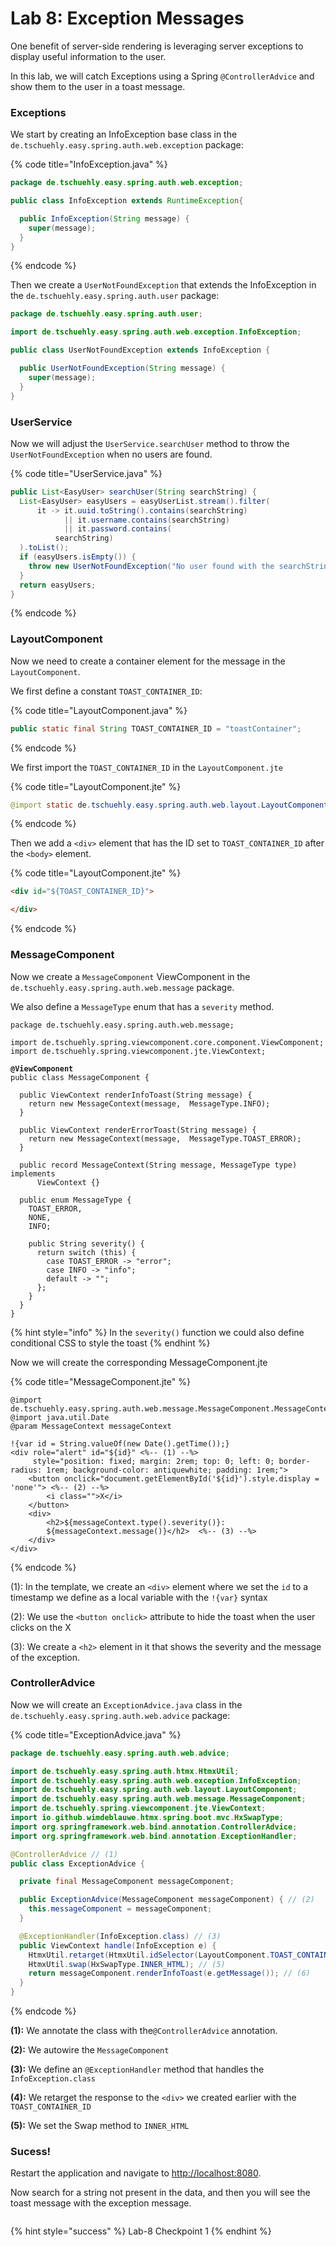 # Lab 8: Exception Messages

One benefit of server-side rendering is leveraging server exceptions to display useful information to the user.&#x20;

In this lab, we will catch Exceptions using a Spring `@ControllerAdvice` and show them to the user in a toast message.

### Exceptions

We start by creating an InfoException base class in the `de.tschuehly.easy.spring.auth.web.exception` package:

{% code title="InfoException.java" %}
```java
package de.tschuehly.easy.spring.auth.web.exception;

public class InfoException extends RuntimeException{

  public InfoException(String message) {
    super(message);
  }
}
```
{% endcode %}

Then we create a `UserNotFoundException` that extends the InfoException in the `de.tschuehly.easy.spring.auth.user` package:

```java
package de.tschuehly.easy.spring.auth.user;

import de.tschuehly.easy.spring.auth.web.exception.InfoException;

public class UserNotFoundException extends InfoException {

  public UserNotFoundException(String message) {
    super(message);
  }
}
```

### UserService

Now we will adjust the `UserService.searchUser` method to throw the `UserNotFoundException` when no users are found.

{% code title="UserService.java" %}
```java
public List<EasyUser> searchUser(String searchString) {
  List<EasyUser> easyUsers = easyUserList.stream().filter(
      it -> it.uuid.toString().contains(searchString)
            || it.username.contains(searchString)
            || it.password.contains(
          searchString)
  ).toList();
  if (easyUsers.isEmpty()) {
    throw new UserNotFoundException("No user found with the searchString: \"" + searchString + "\"");
  }
  return easyUsers;
}
```
{% endcode %}

### LayoutComponent

Now we need to create a container element for the message in the `LayoutComponent`.

We first define a constant `TOAST_CONTAINER_ID`:

{% code title="LayoutComponent.java" %}
```java
public static final String TOAST_CONTAINER_ID = "toastContainer";
```
{% endcode %}

We first import the `TOAST_CONTAINER_ID` in the `LayoutComponent.jte`

{% code title="LayoutComponent.jte" %}
```java
@import static de.tschuehly.easy.spring.auth.web.layout.LayoutComponent.TOAST_CONTAINER_ID
```
{% endcode %}

Then we add a `<div>` element that has the ID set to `TOAST_CONTAINER_ID` after the `<body>` element.

{% code title="LayoutComponent.jte" %}
```html
<div id="${TOAST_CONTAINER_ID}">

</div>
```
{% endcode %}

### MessageComponent

Now we create a `MessageComponent` ViewComponent in the `de.tschuehly.easy.spring.auth.web.message` package.

We also define a `MessageType` enum that has a `severity` method.

<pre class="language-java" data-title="MessageComponent.java"><code class="lang-java">package de.tschuehly.easy.spring.auth.web.message;

import de.tschuehly.spring.viewcomponent.core.component.ViewComponent;
import de.tschuehly.spring.viewcomponent.jte.ViewContext;

<strong>@ViewComponent
</strong>public class MessageComponent {

  public ViewContext renderInfoToast(String message) {
    return new MessageContext(message,  MessageType.INFO);
  }

  public ViewContext renderErrorToast(String message) {
    return new MessageContext(message,  MessageType.TOAST_ERROR);
  }

  public record MessageContext(String message, MessageType type) implements
      ViewContext {}

  public enum MessageType {
    TOAST_ERROR,
    NONE,
    INFO;

    public String severity() {
      return switch (this) {
        case TOAST_ERROR -> "error";
        case INFO -> "info";
        default -> "";
      };
    }
  }
}
</code></pre>

{% hint style="info" %}
In the `severity()` function we could also define conditional CSS to style the toast
{% endhint %}

Now we will create the corresponding MessageComponent.jte

{% code title="MessageComponent.jte" %}
```
@import de.tschuehly.easy.spring.auth.web.message.MessageComponent.MessageContext
@import java.util.Date
@param MessageContext messageContext

!{var id = String.valueOf(new Date().getTime());}
<div role="alert" id="${id}" <%-- (1) --%>
     style="position: fixed; margin: 2rem; top: 0; left: 0; border-radius: 1rem; background-color: antiquewhite; padding: 1rem;">
    <button onclick="document.getElementById('${id}').style.display = 'none'"> <%-- (2) --%>
        <i class="">X</i>
    </button>
    <div>
        <h2>${messageContext.type().severity()}: 
        ${messageContext.message()}</h2>  <%-- (3) --%>
    </div>
</div>

```
{% endcode %}

(1): In the template, we create an `<div>`  element where we set the `id` to a timestamp we define as a local variable with the  `!{var}` syntax

(2): We use the `<button onclick>` attribute to hide the toast when the user clicks on the X

(3): We create a `<h2>` element in it that shows the severity and the message of the exception.

### ControllerAdvice

Now we will create an `ExceptionAdvice.java` class in the `de.tschuehly.easy.spring.auth.web.advice` package:

{% code title="ExceptionAdvice.java" %}
```java
package de.tschuehly.easy.spring.auth.web.advice;

import de.tschuehly.easy.spring.auth.htmx.HtmxUtil;
import de.tschuehly.easy.spring.auth.web.exception.InfoException;
import de.tschuehly.easy.spring.auth.web.layout.LayoutComponent;
import de.tschuehly.easy.spring.auth.web.message.MessageComponent;
import de.tschuehly.spring.viewcomponent.jte.ViewContext;
import io.github.wimdeblauwe.htmx.spring.boot.mvc.HxSwapType;
import org.springframework.web.bind.annotation.ControllerAdvice;
import org.springframework.web.bind.annotation.ExceptionHandler;

@ControllerAdvice // (1)
public class ExceptionAdvice {

  private final MessageComponent messageComponent;

  public ExceptionAdvice(MessageComponent messageComponent) { // (2)
    this.messageComponent = messageComponent;
  }

  @ExceptionHandler(InfoException.class) // (3)
  public ViewContext handle(InfoException e) {
    HtmxUtil.retarget(HtmxUtil.idSelector(LayoutComponent.TOAST_CONTAINER_ID)); // (4)
    HtmxUtil.swap(HxSwapType.INNER_HTML); // (5)
    return messageComponent.renderInfoToast(e.getMessage()); // (6)
  }
}

```
{% endcode %}

**(1):** We annotate the class with the`@ControllerAdvice` annotation.

**(2):** We autowire the `MessageComponent`

**(3):** We define an `@ExceptionHandler` method that handles the `InfoException.class`&#x20;

**(4):** We retarget the response to the `<div>` we created earlier with the `TOAST_CONTAINER_ID`

**(5):** We set the Swap method to `INNER_HTML`

### Sucess!

Restart the application and navigate to [http://localhost:8080](http://localhost:8080/).

Now search for a string not present in the data, and then you will see the toast message with the exception message.

<figure><img src=".gitbook/assets/image (2) (1) (1).png" alt=""><figcaption></figcaption></figure>

{% hint style="success" %}
Lab-8 Checkpoint 1
{% endhint %}
